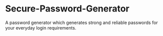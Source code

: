 # Secure-Password-Generator
A password generator which generates strong and reliable passwords for your everyday login requirements.
